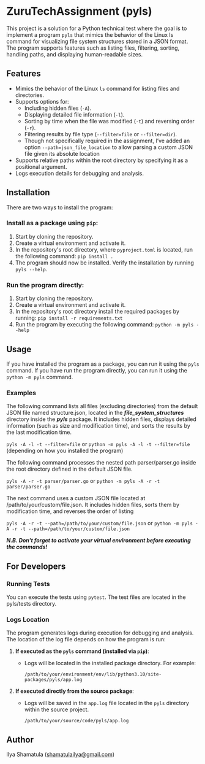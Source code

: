 # ZuruTechAssignment (pyls)

This project is a solution for a Python technical test where the goal is to implement a program `pyls` that mimics the behavior of the Linux ls command for visualizing file system structures stored in a JSON format. The program supports features such as listing files, filtering, sorting, handling paths, and displaying human-readable sizes.

## Features

- Mimics the behavior of the Linux `ls` command for listing files and directories.
- Supports options for:
  - Including hidden files (`-A`).
  - Displaying detailed file information (`-l`).
  - Sorting by time when the file was modified (`-t`) and reversing order (`-r`).
  - Filtering results by file type (`--filter=file` or `--filter=dir`).
  - Though not specifically required in the assignment, I’ve added an option `--path=json_file_location` to allow parsing a custom JSON file given its absolute location
- Supports relative paths within the root directory by specifying it as a positional argument.
- Logs execution details for debugging and analysis.

## Installation

There are two ways to install the program:

### Install as a package using `pip`:
1. Start by cloning the repository.
2. Create a virtual environment and activate it.
3. In the repository's root directory, where `pyproject.toml` is located, run the following command: `pip install .`
4. The program should now be installed. Verify the installation by running `pyls --help`.

### Run the program directly:
1. Start by cloning the repository.
2. Create a virtual environment and activate it.
3. In the repository's root directory install the required packages by running: `pip install -r requirements.txt`
4. Run the program by executing the following command: `python -m pyls --help`


## Usage
If you have installed the program as a package, you can run it using the `pyls` command. If you have run the program directly, you can run it using the `python -m pyls` command.

### Examples
The following command lists all files (excluding directories) from the default JSON file named structure.json, located in the _**file_system_structures**_ directory inside the **_pyls_** package. It includes hidden files, displays detailed information (such as size and modification time), and sorts the results by the last modification time. 

`pyls -A -l -t --filter=file` or `python -m pyls -A -l -t --filter=file` (depending on how you installed the program)

The following command processes the nested path parser/parser.go inside the root directory defined in the default JSON file.

`pyls -A -r -t parser/parser.go` or `python -m pyls -A -r -t parser/parser.go`

The next command uses a custom JSON file located at /path/to/your/custom/file.json. It includes hidden files, sorts them by modification time, and reverses the order of listing

`pyls -A -r -t --path=/path/to/your/custom/file.json` or `python -m pyls -A -r -t --path=/path/to/your/custom/file.json`

_**N.B. Don't forget to activate your virtual environment before executing the commands!**_

## For Developers
### Running Tests
You can execute the tests using `pytest`. The test files are located in the pyls/tests directory.

### Logs Location
The program generates logs during execution for debugging and analysis. The location of the log file depends on how the program is run:

1. **If executed as the `pyls` command (installed via `pip`)**:
   - Logs will be located in the installed package directory. For example:
     ```
     /path/to/your/environment/env/lib/python3.10/site-packages/pyls/app.log
     ```

2. **If executed directly from the source package**:
   - Logs will be saved in the `app.log` file located in the `pyls` directory within the source project.
     ```
     /path/to/your/source/code/pyls/app.log
     ```

## Author

Ilya Shamatula (shamatulailya@gmail.com)
